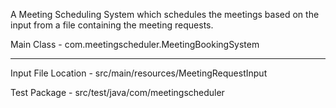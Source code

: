 A Meeting Scheduling System which schedules the meetings based on the input from a file containing the meeting requests.


Main Class - com.meetingscheduler.MeetingBookingSystem

****

Input File Location - src/main/resources/MeetingRequestInput

Test Package - src/test/java/com/meetingscheduler

